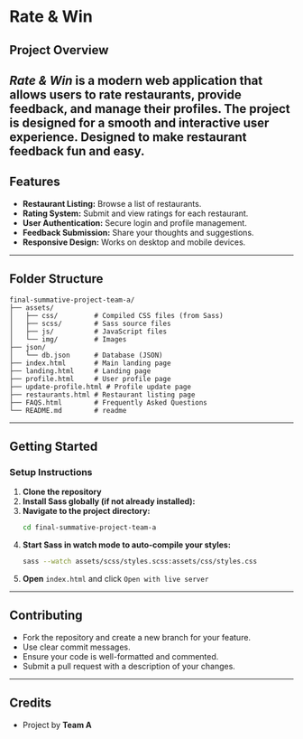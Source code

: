 # Rate & Win

## Project Overview

_Rate & Win_  is a modern web application that allows users to rate restaurants, provide feedback, and manage their profiles. The project is designed for a smooth  and interactive user experience.
Designed to make restaurant feedback fun and easy.
---

## Features
- **Restaurant Listing:** Browse a list of restaurants.
- **Rating System:** Submit and view ratings for each restaurant.
- **User Authentication:** Secure login and profile management.
- **Feedback Submission:** Share your thoughts and suggestions.
- **Responsive Design:** Works on desktop and mobile devices.

---

## Folder Structure
```
final-summative-project-team-a/
├── assets/
│   ├── css/         # Compiled CSS files (from Sass)
│   ├── scss/        # Sass source files 
│   ├── js/          # JavaScript files 
│   └── img/         # Images
├── json/
│   └── db.json      # Database (JSON)
├── index.html       # Main landing page
├── landing.html     # Landing page
├── profile.html     # User profile page
├── update-profile.html # Profile update page
├── restaurants.html # Restaurant listing page
├── FAQS.html        # Frequently Asked Questions
└── README.md        # readme 
```
---

##  Getting Started

### Setup Instructions
1. **Clone the repository**
2. **Install Sass globally (if not already installed):**
3. **Navigate to the project directory:**
   ```sh
   cd final-summative-project-team-a
   ```
4. **Start Sass in watch mode to auto-compile your styles:**
   ```sh
   sass --watch assets/scss/styles.scss:assets/css/styles.css
   ```
5. **Open** `index.html` and click `Open with live server`

---

## Contributing
- Fork the repository and create a new branch for your feature.
- Use clear commit messages.
- Ensure your code is well-formatted and commented.
- Submit a pull request with a description of your changes.

---

## Credits
- Project by **Team A**
